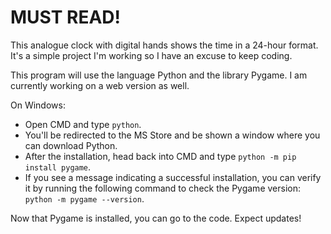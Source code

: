 # MUST READ!
This analogue clock with digital hands shows the time in a 24-hour format. It's a simple project I'm working so I have an excuse to keep coding.

This program will use the language Python and the library Pygame. I am currently working on a web version as well.

On Windows:
- Open CMD and type `python`.
- You'll be redirected to the MS Store and be shown a window where you can download Python.
- After the installation, head back into CMD and type `python -m pip install pygame`.
- If you see a message indicating a successful installation, you can verify it by running the following command to check the Pygame version: `python -m pygame --version`.

Now that Pygame is installed, you can go to the code. Expect updates!
